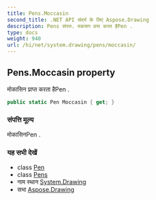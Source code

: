 ```yaml
---
title: Pens.Moccasin
second_title: .NET API संदर्भ के लिए Aspose.Drawing
description: Pens संपत्त. मकसन प्रप्त करत हैPen .
type: docs
weight: 940
url: /hi/net/system.drawing/pens/moccasin/
---
```

## Pens.Moccasin property

मोकासिन प्राप्त करता हैPen .

```csharp
public static Pen Moccasin { get; }
```

### संपत्ति मूल्य

मोकासिनPen .

### यह सभी देखें

* class [Pen](../../pen/)
* class [Pens](../)
* नाम स्थान [System.Drawing](../../pens/)
* सभा [Aspose.Drawing](../../../)



